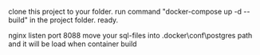 clone this project to your folder.
run command "docker-compose up -d --build" in the project folder.
ready.

nginx listen port 8088 
move your sql-files into .docker\conf\postgres path and it will be load when container build